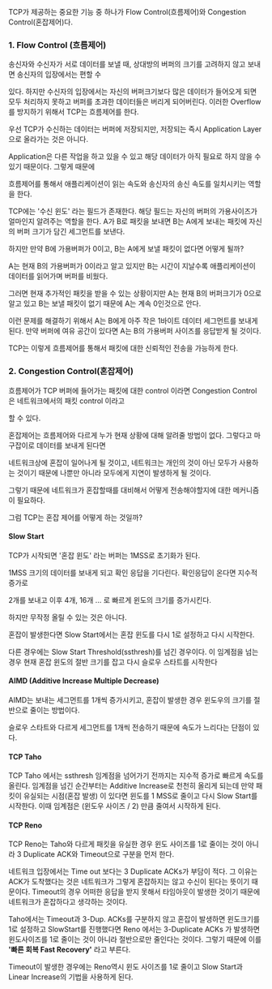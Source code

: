 TCP가 제공하는 중요한 기능 중 하나가 Flow Control(흐름제어)와 Congestion Control(혼잡제어)다.

### **1\. Flow Control (흐름제어)**

송신자와 수신자가 서로 데이터를 보낼 때, 상대방의 버퍼의 크기를 고려하지 않고 보내면 송신자의 입장에서는 편할 수

있다. 하지만 수신자의 입장에서는 자신의 버퍼크기보다 많은 데이터가 들어오게 되면 모두 처리하지 못하고 버퍼를 초과한 데이터들은 버리게 되어버린다. 이러한 Overflow를 방지하기 위해서 TCP는 흐름제어를 한다.

우선 TCP가 수신하는 데이터는 버퍼에 저장되지만, 저장되는 즉시 Application Layer으로 올라가는 것은 아니다. 

Application은 다른 작업을 하고 있을 수 있고 해당 데이터가 아직 필요로 하지 않을 수 있기 때문이다. 그렇게 때문에

흐름제어를 통해서 애플리케이션이 읽는 속도와 송신자의 송신 속도를 일치시키는 역할을 한다.

TCP에는 '수신 윈도' 라는 필드가 존재한다. 해당 필드는 자신의 버퍼의 가용사이즈가 얼마인지 알려주는 역할을 한다. A가 B로 패킷을 보내면 B는 A에게 보내는 패킷에 자신의 버퍼 크기가 담긴 세그먼트를 보낸다. 

하지만 만약 B에 가용버퍼가 0이고, B는 A에게 보낼 패킷이 없다면 어떻게 될까?

A는 현재 B의 가용버퍼가 0이라고 알고 있지만 B는 시간이 지날수록 애플리케이션이 데이터를 읽어가며 버퍼를 비웠다. 

그러면 현재 추가적인 패킷을 받을 수 있는 상황이지만 A는 현재 B의 버퍼크기가 0으로 알고 있고 B는 보낼 패킷이 없기 때문에 A는 계속 0인것으로 안다.

이런 문제를 해결하기 위해서 A는 B에게 아주 작은 1바이트 데이터 세그먼트를 보내게 된다. 만약 버퍼에 여유 공간이 있다면 A는 B의 가용버퍼 사이즈를 응답받게 될 것이다.

TCP는 이렇게 흐름제어를 통해서 패킷에 대한 신뢰적인 전송을 가능하게 한다.

### **2\. Congestion Control(혼잡제어)**

흐름제어가 TCP 버퍼에 들어가는 패킷에 대한 control 이라면 Congestion Control 은 네트워크에서의 패킷 control 이라고

할 수 있다.

혼잡제어는 흐름제어와 다르게 누가 현재 상황에 대해 알려줄 방법이 없다. 그렇다고 마구잡이로 데이터를 보내게 된다면 

네트워크상에 혼잡이 일어나게 될 것이고, 네트워크는 개인의 것이 아닌 모두가 사용하는 것이기 때문에 나뿐만 아니라 모두에게 지연이 발생하게 될 것이다.

그렇기 때문에 네트워크가 혼잡할때를 대비해서 어떻게 전송해야할지에 대한 메커니즘이 필요하다.

그럼 TCP는 혼잡 제어를 어떻게 하는 것일까?

#### **Slow Start**

TCP가 시작되면 '혼잡 윈도' 라는 버퍼는 1MSS로 초기화가 된다. 

1MSS 크기의 데이터를 보내게 되고 확인 응답을 기다린다. 확인응답이 온다면 지수적 증가로

2개를 보내고 이후 4개, 16개 ... 로 빠르게 윈도의 크기를 증가시킨다.

하지만 무작정 올릴 수 있는 것은 아니다.

혼잡이 발생한다면 Slow Start에서는 혼잡 윈도를 다시 1로 설정하고 다시 시작한다.

다른 경우에는 Slow Start Threshold(ssthresh)를 넘긴 경우이다. 이 임계점을 넘는 경우 현재 혼잡 윈도의 절반 크기를 잡고 다시 슬로우 스타트를 시작한다

#### **AIMD (Additive Increase Multiple Decrease)**

AIMD는 보내는 세그먼트를 1개씩 증가시키고, 혼잡이 발생한 경우 윈도우의 크기를 절반으로 줄이는 방법이다.

슬로우 스타트와 다르게 세그먼트를 1개씩 전송하기 때문에 속도가 느리다는 단점이 있다. 

#### **TCP Taho**

TCP Taho 에서는 ssthresh 임계점을 넘어가기 전까지는 지수적 증가로 빠르게 속도를 올린다. 임계점을 넘긴 순간부터는 Additive Increase로 천천히 올리게 되는데 만약 패킷이 유실되는 시점(혼잡 발생) 이 있다면 윈도를 1 MSS로 줄이고 다시 Slow Start를 시작한다. 이때 임계점은 (윈도우 사이즈 / 2) 만큼 줄여서 시작하게 된다.

#### **TCP Reno**

TCP Reno는 Taho와 다르게 패킷을 유실한 경우 윈도 사이즈를 1로 줄이는 것이 아니라 3 Duplicate ACK와 Timeout으로 구분을 먼저 한다.

네트워크 입장에서는 Time out 보다는 3 Duplicate ACKs가 부담이 적다. 그 이유는 ACK가 도착했다는 것은 네트워크가 그렇게 혼잡하지는 않고 수신이 된다는 뜻이기 때문이다. Timeout의 경우 어떠한 응답을 받지 못해서 타임아웃이 발생한 것이기 때문에 네트워크가 혼잡하다고 생각하는 것이다.

Taho에서는 Timeout과 3-Dup. ACKs를 구분하지 않고 혼잡이 발생하면 윈도크기를 1로 설정하고 SlowStart를 진행했다면 Reno 에서는 3-Duplicate ACKs 가 발생하면 윈도사이즈를 1로 줄이는 것이 아니라 절반으로만 줄인다는 것이다. 그렇기 때문에 이를 **'빠른 회복 Fast Recovery'** 라고 부른다.

Timeout이 발생한 경우에는 Reno역시 윈도 사이즈를 1로 줄이고 Slow Start과 Linear Increase의 기법을 사용하게 된다.
